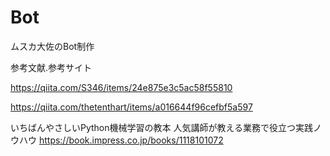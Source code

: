 # Bot
ムスカ大佐のBot制作

参考文献.参考サイト

https://qiita.com/S346/items/24e875e3c5ac58f55810

https://qiita.com/thetenthart/items/a016644f96cefbf5a597

いちばんやさしいPython機械学習の教本 人気講師が教える業務で役立つ実践ノウハウ
https://book.impress.co.jp/books/1118101072
